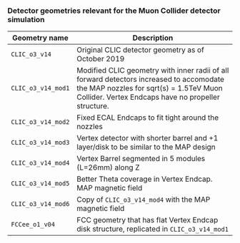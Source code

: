 ### Detector geometries relevant for the Muon Collider detector simulation

| Geometry name         | Description |
|-----------------------|-------------|
| `CLIC_o3_v14`         | Original CLIC detector geometry as of October 2019 |
| `CLIC_o3_v14_mod1`    | Modified CLIC geometry with inner radii of all forward detectors increased to accomodate the MAP nozzles for sqrt(s) = 1.5TeV Muon Collider. Vertex Endcaps have no propeller structure. |
| `CLIC_o3_v14_mod2`    | Fixed ECAL Endcaps to fit tight around the nozzles |
| `CLIC_o3_v14_mod3`    | Vertex detector with shorter barrel and +1 layer/disk to be similar to the MAP design |
| `CLIC_o3_v14_mod4`    | Vertex Barrel segmented in 5 modules (L=26mm) along Z |
| `CLIC_o3_v14_mod5`    | Better Theta coverage in Vertex Endcap. MAP magnetic field |
| `CLIC_o3_v14_mod6`    | Copy of `CLIC_o3_v14_mod4` with the MAP magnetic field |
| `FCCee_o1_v04`        | FCC geometry that has flat Vertex Endcap disk structure, replicated in `CLIC_o3_v14_mod1`
